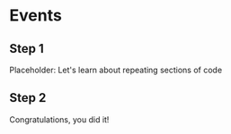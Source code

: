 # Events

## Step 1

Placeholder: Let's learn about repeating sections of code

## Step 2

Congratulations, you did it!
